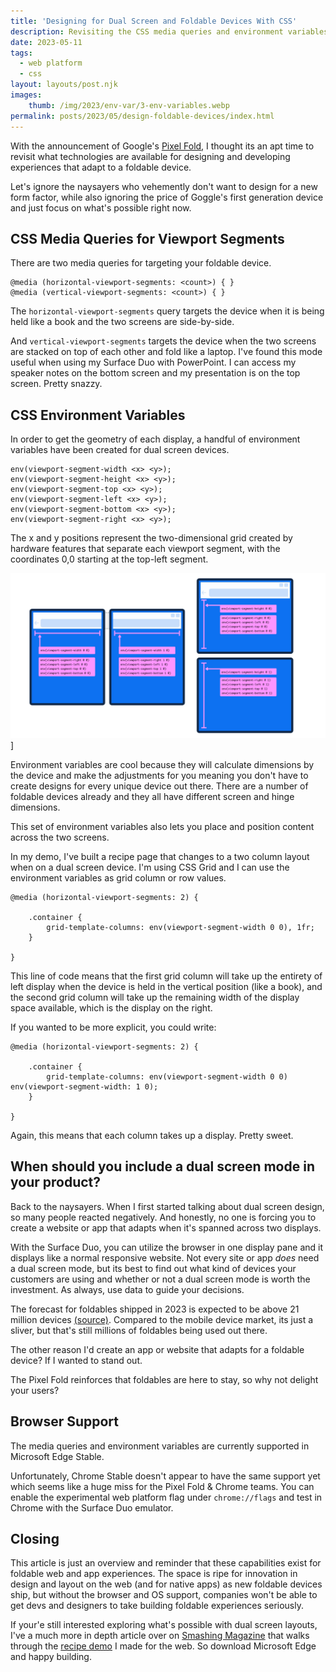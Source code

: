 ```yaml
---
title: 'Designing for Dual Screen and Foldable Devices With CSS'
description: Revisiting the CSS media queries and environment variables for foldable devices.
date: 2023-05-11
tags:
  - web platform
  - css
layout: layouts/post.njk
images:
    thumb: /img/2023/env-var/3-env-variables.webp
permalink: posts/2023/05/design-foldable-devices/index.html
---
```


With the announcement of Google's [Pixel Fold](https://store.google.com/product/pixel_fold), I thought its an apt time to revisit what technologies are available for designing and developing experiences that adapt to a foldable device. 

Let's ignore the naysayers who vehemently don't want to design for a new form factor, while also ignoring the price of Goggle's first generation device and just focus on what's possible right now. 

## CSS Media Queries for Viewport Segments

There are two media queries for targeting your foldable device.

```
@media (horizontal-viewport-segments: <count>) { }
@media (vertical-viewport-segments: <count>) { }
```

The `horizontal-viewport-segments` query targets the device when it is being held like a book and the two screens are side-by-side.

And `vertical-viewport-segments` targets the device when the two screens are stacked on top of each other and fold like a laptop. I've found this mode useful when using my Surface Duo with PowerPoint. I can access my speaker notes on the bottom screen and my presentation is on the top screen. Pretty snazzy. 

## CSS Environment Variables

In order to get the geometry of each display, a handful of environment variables have been created for dual screen devices. 

```
env(viewport-segment-width <x> <y>);
env(viewport-segment-height <x> <y>);
env(viewport-segment-top <x> <y>);
env(viewport-segment-left <x> <y>);
env(viewport-segment-bottom <x> <y>);
env(viewport-segment-right <x> <y>);
```

The x and y positions represent the two-dimensional grid created by hardware features that separate each viewport segment, with the coordinates 0,0 starting at the top-left segment.

![alt: The environment variables laid out on each display screen with the integers for each display](/img/2023/env-var/3-env-variables.webp)]


Environment variables are cool because they will calculate dimensions by the device and make the adjustments for you meaning you don't have to create designs for every unique device out there. There are a number of foldable devices already and they all have different screen and hinge dimensions. 

This set of environment variables also lets you place and position content across the two screens. 

In my demo, I've built a recipe page that changes to a two column layout when on a dual screen device. I'm using CSS Grid and I can use the environment variables as grid column or row values. 


```
@media (horizontal-viewport-segments: 2) { 

    .container {
        grid-template-columns: env(viewport-segment-width 0 0), 1fr;
    }

}
``` 

This line of code means that the first grid column will take up the entirety of left display when the device is held in the vertical position (like a book), and the second grid column will take up the remaining width of the display space available, which is the display on the right. 

If you wanted to be more explicit, you could write: 

```
@media (horizontal-viewport-segments: 2) { 

    .container {
        grid-template-columns: env(viewport-segment-width 0 0) env(viewport-segment-width: 1 0);
    }

}
```

Again, this means that each column takes up a display. Pretty sweet. 

## When should you include a dual screen mode in your product?

 Back to the naysayers. When I first started talking about dual screen design, so many people reacted negatively.  And honestly, no one is forcing you to create a website or app that adapts when it's spanned across two displays. 
 
 With the Surface Duo, you can utilize the browser in one display pane and it displays like a normal responsive website.  Not every site or app *does* need a dual screen mode, but its best to find out what kind of devices your customers are using and whether or not a dual screen mode is worth the investment. As always, use data to guide your decisions. 

 The forecast for foldables shipped in 2023 is expected to be above 21 million devices [(source)](https://www.idc.com/getdoc.jsp?containerId=prUS50531423). Compared to the mobile device market, its just a sliver, but that's still millions of foldables being used out there. 

 The other reason I'd create an app or website that adapts for a foldable device? If I wanted to stand out. 

 The Pixel Fold reinforces that foldables are here to stay, so why not delight your users?


## Browser Support

The media queries and environment variables are currently supported in Microsoft Edge Stable.

Unfortunately, Chrome Stable doesn't appear to have the same support yet which seems like a huge miss for the Pixel Fold & Chrome teams. You can enable the experimental web platform flag under `chrome://flags` and test in Chrome with the Surface Duo emulator. 


## Closing 

This article is just an overview and reminder that these capabilities exist for foldable web and app experiences. The space is ripe for innovation in design and layout on the web (and for native apps) as new foldable devices ship, but without the browser and OS support, companies won't be able to get devs and designers to take building foldable experiences seriously. 

If your'e still interested exploring what's possible with dual screen layouts, I've a much more in depth article over on [Smashing Magazine](https://www.smashingmagazine.com/2022/03/building-web-layouts-dual-screen-foldable-devices) that walks through the [recipe demo](https://stephaniestimac.com/demos/smashing-ds-demo/) I made for the web. So download Microsoft Edge and happy building. 

